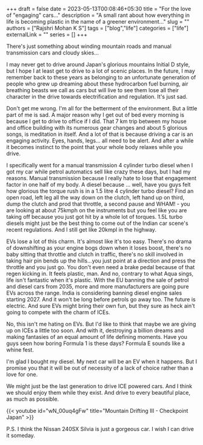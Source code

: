 +++ 
draft = false
date = 2023-05-13T00:08:46+05:30
title = "For the love of \"engaging\" cars..."
description = "A small rant about how everything in life is becoming plastic in the name of a greener environment..."
slug = ""
authors = ["Rajshri Mohan K S"]
tags = ["blog","life"]
categories = ["life"]
externalLink = ""
series = []
+++

There's just something about winding mountain roads and manual transmission cars and cloudy skies...

I may never get to drive around Japan's glorious mountains Initial D style, but I hope I at least get to drive to a lot of scenic places. In the future, I may remember back to these years as belonging to an unfortunate generation of people who grew up dreaming about these hydrocarbon fuel burning, air breathing beasts we call as cars but will live to see them lose all their character in the drive towards electrification and regulation. It's just sad.

Don't get me wrong. I'm all for the betterment of the environment. But a little part of me is sad. A major reason why I get out of bed every morning is because I get to drive to office if I did. That 7 km trip between my house and office building with its numerous gear changes and about 5 glorious songs, is meditation in itself. And a lot of that is because driving a car is an engaging activity. Eyes, hands, legs... all need to be alert. And after a while it becomes instinct to the point that your whole body relaxes while you drive.

I specifically went for a manual transmission 4 cylinder turbo diesel when I got my car while petrol automatics sell like crazy these days, but I had my reasons. Manual transmission because I really hate to lose that engagement factor in one half of my body. A diesel because … well, have you guys felt how glorious the torque rush is in a 1.5 litre 4 cylinder turbo diesel? Find an open road, left leg all the way down on the clutch, left hand up on third, dump the clutch and prod that throttle, a second pause and WHAM! - you are looking at about 75kmph on the instruments but you feel like you are taking off because you just got hit by a whole lot of torques. 1.5L turbo diesels might just be the best thing to come out of the Indian car scene's recent regulations. And I still get like 20kmpl in the highway.

EVs lose a lot of this charm. It's almost like it's too easy. There's no drama of downshifting as your engine bogs down when it loses boost, there's no baby sitting that throttle and clutch in traffic, there's no skill involved in taking hair pin bends up the hills...you just point at a direction and press the throttle and you just go. You don't even need a brake pedal because of that regen kicking in. It feels plastic, man. And no, contrary to what Aqua sings, life isn't fantastic when it's plastic. With the EU banning the sale of petrol and diesel cars from 2035, more and more manufacturers are going pure EVs across the range. India is considering banning diesel engine sales starting 2027. And it won't be long before petrols go away too. The future is electric. And sure EVs might bring their own fun, but they sure as heck ain't going to compete with the charm of ICEs.

No, this isn't me hating on EVs. But I'd like to think that maybe we are giving up on ICEs a little too soon. And with it, destroying a billion dreams and making fantasies of an equal amount of life defining moments. Have you guys seen how boring Formula 1 is these days? Formula E sounds like a whine fest.

I'm glad I bought my diesel. My next car will be an EV when it happens. But I promise you that it will be out of necessity of a lack of choice rather than a love for one.

We might just be the last generation to drive ICE powered cars. And I think we should enjoy them while they exist. And drive to every beautiful place, as much as possible.

{{< youtube id="wN_00uq4gFw" title="Mountain Drifting III - Checkpoint Japan" >}}

P.S. I think the Nissan 240SX Silvia is just a gorgeous car. I wish I can drive it someday.
